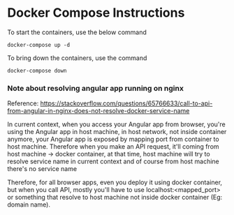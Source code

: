 # Docker Compose Instructions
To start the containers, use the below command
```shell
docker-compose up -d
```

To bring down the containers, use the command
```shell
docker-compose down
```

### Note about resolving angular app running on nginx
Reference: https://stackoverflow.com/questions/65766633/call-to-api-from-angular-in-nginx-does-not-resolve-docker-service-name

In current context, when you access your Angular app from browser, you're using the Angular app in host machine, in host network, not inside container anymore, your Angular app is exposed by mapping port from container to host machine. Therefore when you make an API request, it'll coming from host machine -> docker container, at that time, host machine will try to resolve service name in current context and of course from host machine there's no service name

Therefore, for all browser apps, even you deploy it using docker container, but when you call API, mostly you'll have to use localhost:<mapped_port> or something that resolve to host machine not inside docker container (Eg: domain name).
